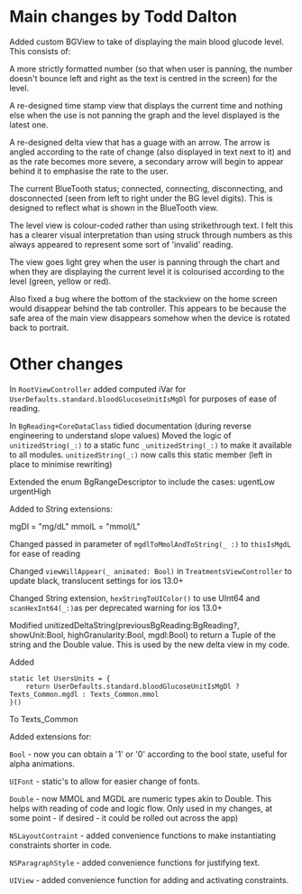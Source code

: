 #  Main changes by Todd Dalton

Added custom BGView to take of displaying the main blood glucode level.
This consists of:

A more strictly formatted number (so that when user is panning, the number doesn't bounce left and right as the text is centred in the screen) for the level.

A re-designed time stamp view that displays the current time and nothing else when the use is not panning the graph and the level displayed is the latest one.

A re-designed delta view that has a guage with an arrow. The arrow is angled according to the rate of change (also displayed in text next to it) and as the rate becomes more severe, a secondary arrow will begin to appear behind it to emphasise the rate to the user.

The current BlueTooth status; connected, connecting, disconnecting, and dosconnected (seen from left to right under the BG level digits). This is designed to reflect what is shown in the BlueTooth view.

The level view is colour-coded rather than using strikethrough text. I felt this has a clearer visual interpretation than using struck through numbers as this always appeared to represent some sort of 'invalid' reading.

The view goes light grey when the user is panning through the chart and when they are displaying the current level it is colourised according to the level (green, yellow or red).

Also fixed a bug where the bottom of the stackview on the home screen would disappear behind the tab controller. This appears to be because the safe area of the main view disappears somehow when the device is rotated back to portrait.


# Other changes

In `RootViewController` added computed iVar for `UserDefaults.standard.bloodGlucoseUnitIsMgDl` for purposes of ease of reading.

In `BgReading+CoreDataClass` tidied documentation (during reverse engineering to understand slope values)
Moved the logic of `unitizedString(_:)` to a static func `_unitizedString(_:)` to make it available to all modules.
`unitizedString(_:)` now calls this static member (left in place to minimise rewriting)

Extended the enum BgRangeDescriptor to include the cases:
ugentLow
urgentHigh

Added to String extensions:

mgDl = "mg/dL"
mmolL = "mmol/L"


Changed passed in parameter of `mgdlToMmolAndToString(_ :)` to `thisIsMgdL` for ease of reading

Changed `viewWillAppear(_ animated: Bool)` in `TreatmentsViewController` to update black, translucent settings for ios 13.0+

Changed String extension, `hexStringToUIColor()` to use UInt64 and `scanHexInt64(_:)`as per deprecated warning for ios 13.0+

Modified unitizedDeltaString(previousBgReading:BgReading?, showUnit:Bool, highGranularity:Bool, mgdl:Bool) to return a Tuple of the string and the Double value.
This is used by the new delta view in my code.

Added

    static let UsersUnits = {
        return UserDefaults.standard.bloodGlucoseUnitIsMgDl ? Texts_Common.mgdl : Texts_Common.mmol
    }()
    
To Texts_Common

Added extensions for:

`Bool` - now you can obtain a '1' or '0' according to the bool state, useful for alpha animations.

`UIFont` - static's to allow for easier change of fonts.

`Double` - now MMOL and MGDL are numeric types akin to Double. This helps with reading of code and logic flow. Only used in my changes, at some point - if desired - it could be rolled out across the app)

`NSLayoutContraint` - added convenience functions to make instantiating constraints shorter in code.

`NSParagraphStyle` - added convenience functions for justifying text.

`UIView` - added convenience function for adding and activating constraints.
